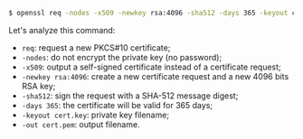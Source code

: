 <!-- 
.. title: Create a self-signed certificate in one line
.. slug: create-a-self-signed-certificate-in-one-line
.. date: 02/01/2014 00:00:00 AM UTC+02:00
.. tags: web, openssl
.. link: 
.. description: 
.. type: text
-->

```bash
$ openssl req -nodes -x509 -newkey rsa:4096 -sha512 -days 365 -keyout cert.key -out cert.pem
```

Let's analyze this command:

* `req`: request a new PKCS#10 certificate;
* `-nodes`: do not encrypt the private key (no password);
* `-x509`: output a self-signed certificate instead of a certificate request;
* `-newkey rsa:4096`: create a new certificate request and a new 4096 bits RSA key;
* `-sha512`: sign the request with a SHA-512 message digest;
* `-days 365`: the certificate will be valid for 365 days;
* `-keyout cert.key`: private key filename;
* `-out cert.pem`: output filename.

